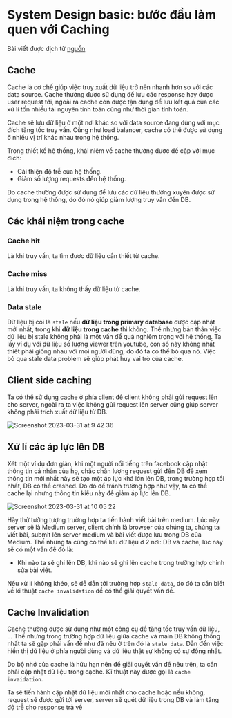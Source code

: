 # System Design basic: bước đầu làm quen với Caching

Bài viết được dịch từ [nguồn](https://medium.com/towards-data-science/system-design-basics-getting-started-with-caching-c2c3e934064a)

## Cache

Cache là cơ chế giúp việc truy xuất dữ liệu trở nên nhanh hơn so với các data source. Cache thường được sử dụng để lưu các response hay được user request tới, ngoài ra cache còn được tận dụng để lưu kết quả của các xử lí tốn nhiều tài nguyên tính toán cũng như thời gian tính toán.

Cache sẽ lưu dữ liệu ở một nơi khác so với data source đang dùng với mục đích tăng tốc truy vấn. Cũng như load balancer, cache có thể được sử dụng ở nhiều vị trí khác nhau trong hệ thống.

Trong thiết kế hệ thống, khái niệm về cache thường được đề cập với mục đích:

- Cải thiện độ trễ của hệ thống.
- Giảm số lượng requests đến hệ thống.

Do cache thường được sử dụng để lưu các dữ liệu thường xuyên được sử dụng trong hệ thống, do đó nó giúp giảm lượng truy vấn đến DB.

## Các khái niệm trong cache

### Cache hit

Là khi truy vấn, ta tìm được dữ liệu cần thiết từ cache.

### Cache miss

Là khi truy vấn, ta không thấy dữ liệu từ cache.

### Data stale

Dữ liệu bị coi là `stale` nếu **dữ liệu trong primary database** được cập nhật mới nhất, trong khi **dữ liệu trong cache** thì không.
Thế nhưng bản thân việc dữ liệu bị stale không phải là một vấn để quá nghiêm trọng với hệ thống. Ta lấy ví dụ với dữ liệu số lượng viewer trên youtube, con số này không nhất thiết phải giống nhau với mọi người dùng, do đó ta có thể bỏ qua nó. Việc bỏ qua stale data problem sẽ giúp phát huy vai trò của cache.

## Client side caching

Ta có thể sử dụng cache ở phía client để client không phải gửi request lên cho server, ngoài ra ta việc không gửi request lên server cũng giúp server không phải trích xuất dữ liệu từ DB.

![Screenshot 2023-03-31 at 9 42 36](https://user-images.githubusercontent.com/15076665/228994720-dccc48e2-e542-429a-854e-d48a3bc96508.png)

## Xử lí các áp lực lên DB

Xét một ví dụ đơn giản, khi một người nổi tiếng trên facebook cập nhật thông tin cá nhân của họ, chắc chắn lượng request gửi đến DB để xem thông tin mới nhất này sẽ tạo một áp lực khá lớn lên DB, trong trường hợp tồi nhất, DB có thể crashed. Do đó để tránh trường hợp như vậy, ta có thể cache lại nhưng thông tin kiểu này để giảm áp lực lên DB.

![Screenshot 2023-03-31 at 10 05 22](https://user-images.githubusercontent.com/15076665/228997176-1f726506-12d1-4efc-b44a-97314f63aefb.png)

Hãy thử tưởng tượng trường hợp ta tiến hành viết bài trên medium. Lúc này server sẽ là Medium server, client chính là browser của chúng ta, chúng ta viết bài, submit lên server medium và bài viết được lưu trong DB của Medium. Thế nhưng ta cũng có thể lưu dữ liệu ở 2 nơi: DB và cache, lúc này sẽ có một vấn đề đó là:
- Khi nào ta sẽ ghi lên DB, khi nào sẽ ghi lên cache trong trường hợp chỉnh sửa bài viết.

Nếu xử lí không khéo, sẽ dễ dẫn tới trường hợp `stale data`, do đó ta cần biết về kĩ thuật `cache invalidation` để có thể giải quyết vấn đề.

## Cache Invalidation

Cache thường được sử dụng như một công cụ để tăng tốc truy vấn dữ liệu, ... Thế nhưng trong trường hợp dữ liệu giữa cache và main DB không thống nhất ta sẽ gặp phải vấn đề như đã nêu ở trên đó là `stale data`. Dẫn đến việc hiển thị dữ liệu ở phía người dùng và dữ liệu thật sự không có sự đồng nhất.

Do bộ nhớ của cache là hữu hạn nên để giải quyết vấn đề nêu trên, ta cần phải cập nhật dữ liệu trong cạche. Kĩ thuật này được gọi là `cache invaidation`.

Ta sẽ tiến hành cập nhật dữ liệu mới nhất cho cache hoặc nếu không, request sẽ được gửi tới server, server sẽ quét dữ liệu trong DB và làm tăng độ trễ cho response trả về










